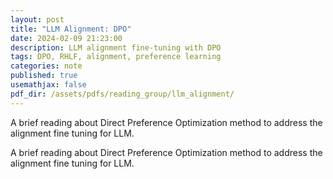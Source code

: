 ```yaml
---
layout: post
title: "LLM Alignment: DPO"
date: 2024-02-09 21:23:00
description: LLM alignment fine-tuning with DPO
tags: DPO, RHLF, alignment, preference learning
categories: note
published: true
usemathjax: false
pdf_dir: /assets/pdfs/reading_group/llm_alignment/
---
```


A brief reading about Direct Preference Optimization method to address the alignment fine tuning for LLM.
<!--more-->
A brief reading about Direct Preference Optimization method to address the alignment fine tuning for LLM.
<!-- <embed src="{{page.pdf_dir}}/dpo.pdf" width= "100%" height= "600"> -->

<object data="{{page.pdf_dir}}/dpo.pdf" width="100%" height="600" type='application/pdf'></object>

